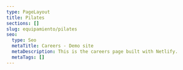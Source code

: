 ```yaml
---
type: PageLayout
title: Pilates
sections: []
slug: equipamiento/pilates
seo:
  type: Seo
  metaTitle: Careers - Demo site
  metaDescription: This is the careers page built with Netlify.
  metaTags: []
---
```

